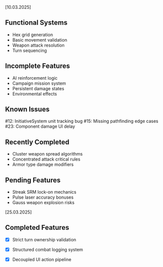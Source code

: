 [10.03.2025]

## Functional Systems
- Hex grid generation
- Basic movement validation
- Weapon attack resolution
- Turn sequencing

## Incomplete Features
- AI reinforcement logic
- Campaign mission system
- Persistent damage states
- Environmental effects

## Known Issues
#12: InitiativeSystem unit tracking bug
#15: Missing pathfinding edge cases
#23: Component damage UI delay

## Recently Completed
- Cluster weapon spread algorithms
- Concentrated attack critical rules
- Armor type damage modifiers

## Pending Features
- Streak SRM lock-on mechanics
- Pulse laser accuracy bonuses
- Gauss weapon explosion risks

[25.03.2025]

## Completed Features
- [X] Strict turn ownership validation
- [X] Structured combat logging system
- [X] Decoupled UI action pipeline

